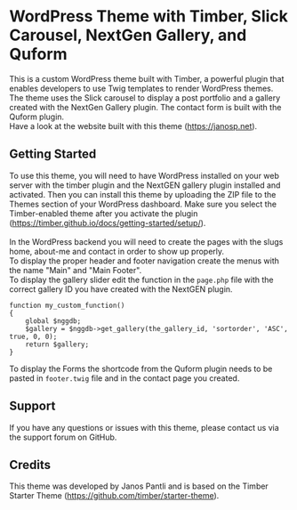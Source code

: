 # WordPress Theme with Timber, Slick Carousel, NextGen Gallery, and Quform

This is a custom WordPress theme built with Timber, a powerful plugin that enables developers to use Twig templates to render WordPress themes. The theme uses the Slick carousel to display a post portfolio and a gallery created with the NextGen Gallery plugin. The contact form is built with the Quform plugin.<br>
Have a look at the website built with this theme (https://janosp.net).

## Getting Started

To use this theme, you will need to have WordPress installed on your web server with the timber plugin and the NextGEN gallery plugin installed and activated. Then you can install this theme by uploading the ZIP file to the Themes section of your WordPress dashboard. Make sure you select the Timber-enabled theme after you activate the plugin (https://timber.github.io/docs/getting-started/setup/).<br><br>
In the WordPress backend you will need to create the pages with the slugs home, about-me and contact in order to show up properly.<br> To display the proper header and footer navigation create the menus with the name "Main" and "Main Footer".<br>
To display the gallery slider edit the function in the `page.php` file with the correct gallery ID you have created with the NextGEN plugin.<br>

```
function my_custom_function()
{
	global $nggdb;
	$gallery = $nggdb->get_gallery(the_gallery_id, 'sortorder', 'ASC', true, 0, 0);
  	return $gallery;
}
```
To display the Forms the shortcode from the Quform plugin needs to be pasted in `footer.twig` file and in the contact page you created.

## Support

If you have any questions or issues with this theme, please contact us via the support forum on GitHub.

## Credits

This theme was developed by Janos Pantli and is based on the Timber Starter Theme (https://github.com/timber/starter-theme).
